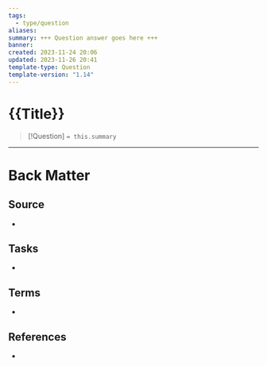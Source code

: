 ```yaml
---
tags:
  - type/question
aliases: 
summary: +++ Question answer goes here +++
banner: 
created: 2023-11-24 20:06
updated: 2023-11-26 20:41
template-type: Question
template-version: "1.14"
---
```

<!--  See "Template Help" below for using properties -->

# {{Title}}

<!-- Detailed question from short title in front matter -->

> [!Question]
> `= this.summary`

<!-- Answer the detailed question  -->



---
# Back Matter

## Source
<!-- Always keep a link to the source. --> 
- 

## Tasks
<!-- What remains to be done with this note? --> 
- 

## Terms
<!-- Links to definition pages -->
- 

## References
<!-- Links to pages where the answer is used for -->
- 

